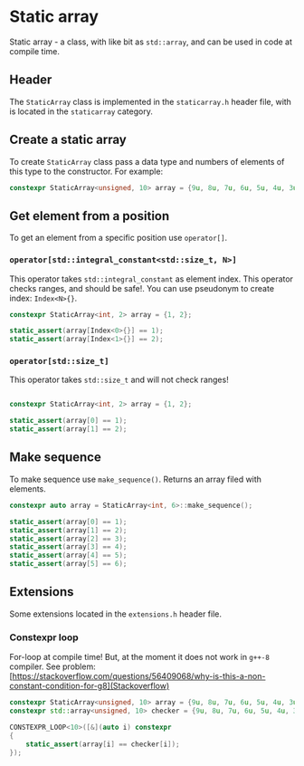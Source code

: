 # Static array

Static array - a class, with like bit as `std::array`, and can be used in code at compile time. 

## Header

The `StaticArray` class is implemented in the `staticarray.h` header file, with is located in the `staticarray` category.

## Create a static array

To create `StaticArray` class pass a data type and numbers of elements of this type to the constructor. For example: 
```cpp
constexpr StaticArray<unsigned, 10> array = {9u, 8u, 7u, 6u, 5u, 4u, 3u, 2u, 1u, 0u};
```

## Get element from a position

To get an element from a specific position use `operator[]`. 

### `operator[std::integral_constant<std::size_t, N>]`

This operator takes `std::integral_constant` as element index. This operator checks ranges, and should be safe!. 
You can use pseudonym to create index: `Index<N>{}`.
```cpp
constexpr StaticArray<int, 2> array = {1, 2};

static_assert(array[Index<0>{}] == 1);
static_assert(array[Index<1>{}] == 2);
```

### `operator[std::size_t]`

This operator takes `std::size_t` and will not check ranges! 
```cpp

constexpr StaticArray<int, 2> array = {1, 2};

static_assert(array[0] == 1);
static_assert(array[1] == 2);
```

## Make sequence

To make sequence use `make_sequence()`. Returns an array filed with elements.
```cpp
constexpr auto array = StaticArray<int, 6>::make_sequence();

static_assert(array[0] == 1);
static_assert(array[1] == 2);
static_assert(array[2] == 3);
static_assert(array[3] == 4);
static_assert(array[4] == 5);
static_assert(array[5] == 6);
```
## Extensions

Some extensions located in the `extensions.h` header file.

### Constexpr loop

For-loop at compile time! But, at the moment it does not work in `g++-8` compiler. See problem: [https://stackoverflow.com/questions/56409068/why-is-this-a-non-constant-condition-for-g8](Stackoverflow) 

```cpp
constexpr StaticArray<unsigned, 10> array = {9u, 8u, 7u, 6u, 5u, 4u, 3u, 2u, 1u, 0u};
constexpr std::array<unsigned, 10> checker = {9u, 8u, 7u, 6u, 5u, 4u, 3u, 2u, 1u, 0u};

CONSTEXPR_LOOP<10>([&](auto i) constexpr 
{
    static_assert(array[i] == checker[i]);
});
```

